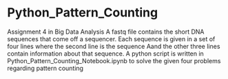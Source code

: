 # Python_Pattern_Counting
Assignment 4 in Big Data Analysis
A fastq file contains the short DNA sequences that come off a sequencer. 
Each sequence is given in a set of four lines where the second line is the sequence 
Aand the other three lines contain information about that sequence.
A python script is written in Python_Pattern_Counting_Notebook.ipynb to solve the given four problems regarding pattern counting
